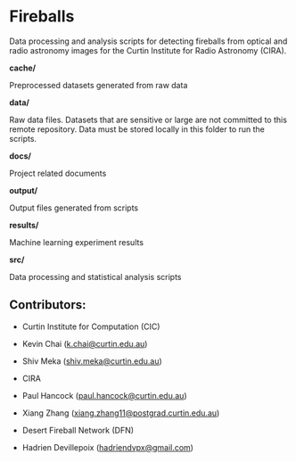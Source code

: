 # Fireballs

Data processing and analysis scripts for detecting fireballs from optical and radio astronomy images for the Curtin Institute for Radio Astronomy (CIRA).

**cache/**

Preprocessed datasets generated from raw data

**data/**

Raw data files. Datasets that are sensitive or large are not committed to this remote repository. Data must be stored locally in this folder to run the scripts.

**docs/**

Project related documents

**output/**

Output files generated from scripts

**results/**

Machine learning experiment results

**src/**

Data processing and statistical analysis scripts

## Contributors:
* Curtin Institute for Computation (CIC)
 * Kevin Chai (k.chai@curtin.edu.au)
 * Shiv Meka (shiv.meka@curtin.edu.au)

* CIRA
 * Paul Hancock (paul.hancock@curtin.edu.au)
 * Xiang Zhang (xiang.zhang11@postgrad.curtin.edu.au)

* Desert Fireball Network (DFN)
 * Hadrien Devillepoix (hadriendvpx@gmail.com)